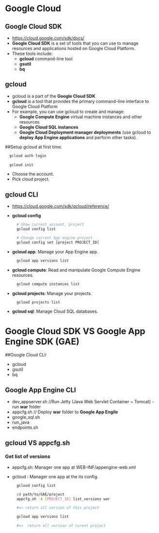 # Google Cloud

## Google Cloud SDK
- https://cloud.google.com/sdk/docs/
- **Google Cloud SDK** is a set of tools that you can use to manage resources and applications hosted on Google Cloud Platform.
- These tools include:
  - **gcloud** command-line tool
  - **gsutil**
  - **bq**

## gcloud
- gcloud is a part of the **Google Cloud SDK**
- **gcloud** is a tool that provides the primary command-line interface to Google Cloud Platform
- For example, you can use gcloud to create and manage:
  - **Google Compute Engine** virtual machine instances and other resources
  - **Google Cloud SQL instances**
  - **Google Cloud Deployment manager deployments** (use gcloud to **deploy App Engine applications** and perform other tasks).
  
##Setup gcloud at first time.
  ```sh
    gcloud auth login
    
    gcloud init
  ```
  
- Choose the account.
- Pick cloud project.
  
## gcloud CLI
 - https://cloud.google.com/sdk/gcloud/reference/
 
 - **gcloud config**
    ```sh
      # Show current account, project
      gcloud config list

      # Change current App engine project
      gcloud config set [project PROJECT_ID]
    ```
 
 - **gcloud app**: Manage your App Engine app. 
    ```sh
      gcloud app versions list
    ```
 - **gcloud compute**: Read and manipulate Google Compute Engine resources.
    ```sh
      gcloud compute instances list
    ```
 
 - **gcloud projects**: Manage your projects.
    ```sh
      gcloud projects list
    ```
 
 - **gcloud sql**: Manage Cloud SQL databases.

# Google Cloud SDK VS Google App Engine SDK (GAE)

##Google Cloud CLI:
  - gcloud
  - gsutil
  - bq
  
## Google App Engine CLI
  - dev_appserver.sh    //Run Jetty (Java Web Servlet Container ~ Tomcat) - run **war** folder
  - appcfg.sh           // Deploy **war** folder to **Google App Engile**
  - google_sql.sh
  - run_java
  - endpoints.sh

## gcloud VS appcfg.sh

### Get list of versions

- appcfg.sh: Manager one app at WEB-INF/appengine-web.xml
- gcloud : Manager one app at the its config.

  ```sh 
    gcloud config list
  ```

  ```sh
    cd path/to/GAE/project
    appcfg.sh -A [PROJECT_ID] list_versions war
    
    #=> return all version of this project
  ```
  
  ```sh
    gcloud app versions list
      
    #=>  return all version of curent project
  ```
